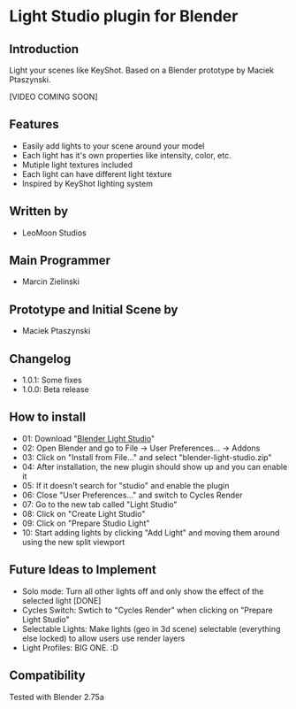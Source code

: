 # Light Studio plugin for Blender
## Introduction
Light your scenes like KeyShot. Based on a Blender prototype by Maciek Ptaszynski.

[VIDEO COMING SOON]

## Features
  - Easily add lights to your scene around your model
  - Each light has it's own properties like intensity, color, etc.
  - Mutiple light textures included
  - Each light can have different light texture
  - Inspired by KeyShot lighting system

## Written by
  - LeoMoon Studios

## Main Programmer
  - Marcin Zielinski

## Prototype and Initial Scene by
  - Maciek Ptaszynski

## Changelog
  - 1.0.1: Some fixes
  - 1.0.0: Beta release

## How to install
  - 01: Download "[Blender Light Studio](https://github.com/leomoon-studios/blender-light-studio/raw/master/build/blender-light-studio.zip)"
  - 02: Open Blender and go to File -> User Preferences... -> Addons
  - 03: Click on "Install from File..." and select "blender-light-studio.zip"
  - 04: After installation, the new plugin should show up and you can enable it
  - 05: If it doesn't search for "studio" and enable the plugin
  - 06: Close "User Preferences..." and switch to Cycles Render
  - 07: Go to the new tab called "Light Studio"
  - 08: Click on "Create Light Studio"
  - 09: Click on "Prepare Studio Light"
  - 10: Start adding lights by clicking "Add Light" and moving them around using the new split viewport

## Future Ideas to Implement
  - Solo mode: Turn all other lights off and only show the effect of the selected light [DONE]
  - Cycles Switch: Swtich to "Cycles Render" when clicking on "Prepare Light Studio"
  - Selectable Lights: Make lights (geo in 3d scene) selectable (everything else locked) to allow users use render layers
  - Light Profiles: BIG ONE. :D

## Compatibility
Tested with Blender 2.75a
